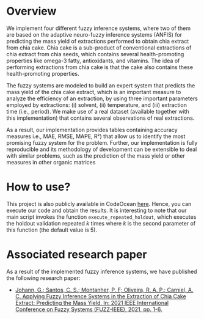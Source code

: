 # Overview 

We implement four different fuzzy inference systems, where two of them are based on the adaptive neuro-fuzzy inference systems (ANFIS) for predicting the mass yield of extractions performed to obtain chia extract from chia cake. Chia cake is a sub-product of conventional extractions of chia extract from chia seeds, which contains several health-promoting properties like omega-3 fatty, antioxidants, and vitamins. The idea of performing extractions from chia cake is that the cake also contains these health-promoting properties. 

The fuzzy systems are modeled to build an expert system that predicts the mass yield of the chia cake extract, which is an important measure to analyze the efficiency of an extraction, by using three important parameters employed by extractions: (i) solvent, (ii) temperature, and (iii) extraction time (i.e., period). We make use of a real dataset (available together with this implementation) that contains several observations of real extractions. 

As a result, our implementation provides tables containing accuracy measures i.e., MAE, RMSE, MAPE, R²) that allow us to identify the most promising fuzzy system for the problem. Further, our implementation is fully reproducible and its methodology of development can be extensible to deal with similar problems, such as the prediction of the mass yield or other measures in other organic matrices

# How to use?

This project is also publicly available in CodeOcean [here](https://codeocean.com/capsule/5002128/tree/v1). Hence, you can execute our code and obtain the results. It is interesting to note that our main script invokes the function `execute_repeated_holdout`, which executes the holdout validation repeated _k_ times where _k_ is the second parameter of this function (the default value is 5).

# Associated research paper

As a result of the implemented fuzzy inference systems, we have published the following research paper:

- [Johann, G.; Santos, C. S.; Montanher, P. F; Oliveira, R. A. P.; Carniel, A. C. Applying Fuzzy Inference Systems in the Extraction of Chia Cake Extract: Predicting the Mass Yield. In: 2021 IEEE International Conference on Fuzzy Systems (FUZZ-IEEE), 2021, pp. 1-6.](https://ieeexplore.ieee.org/document/9494541)
